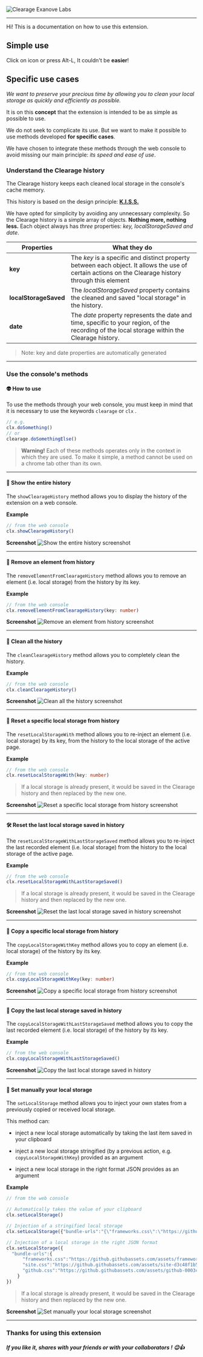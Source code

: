 ![Clearage Exanove Labs](https://github.com/ARKHN3B/Clearage/blob/master/images/promotional/banner.png)

***

Hi! This is a documentation on how to use this extension.


## Simple use

Click on icon or press Alt-L, It couldn't be **easier**!


## Specific use cases

*We want to preserve your precious time by allowing you to clean your local storage as quickly and efficiently as possible.* 

It is on this **concept** that the extension is intended to be as simple as possible to use.

We do not seek to complicate its use. But we want to make it possible to use methods developed **for specific cases**. 

We have chosen to integrate these methods through the web console to avoid missing our main principle: *its speed and ease of use*.

### Understand the Clearage history

The Clearage history keeps each cleaned local storage in the console's cache memory. 

This history is based on the design principle: [**K.I.S.S.**](https://en.wikipedia.org/wiki/KISS_principle)

We have opted for simplicity by avoiding any unnecessary complexity. So the Clearage history is a simple array of objects. **Nothing more, nothing less.** Each object always has *three* properties: *key, localStorageSaved and date*.

| Properties | What they do |
|--|--|
|**key**|The *key* is a specific and distinct property between each object. It allows the use of certain actions on the Clearage history through this element   
|**localStorageSaved**|The *localStorageSaved* property contains the cleaned and saved "local storage" in the history.
|**date**|The *date* property represents the date and time, specific to your region, of the recording of the local storage within the Clearage history.|
> Note: key and date properties are automatically generated 
***

### Use the console's methods

#### 👽 How to use

To use the methods through your web console, you must keep in mind that it is necessary to use the keywords `clearage` or `clx` .

```javascript
// e.g.
clx.doSomething()
// or
clearage.doSomethingElse()
```

> **Warning!** Each of these methods operates only in the context in which they are used. To make it simple, a method cannot be used on a chrome tab other than its own.
***

#### 👾 Show the entire history

The  `showClearageHistory` method allows you to display the history of the extension on a web console.

**Example**
```typescript
// from the web console
clx.showClearageHistory()
```

**Screenshot**
![Show the entire history screenshot](https://github.com/ARKHN3B/Clearage/blob/master/images/screenshots/showClearageHistory.png)

***

#### 🚀 Remove an element from history

The  `removeElementFromClearageHistory` method allows you to remove an element (i.e. local storage) from the history by its key.

**Example**
```typescript
// from the web console
clx.removeElementFromClearageHistory(key: number)
```

**Screenshot**
![Remove an element from history screenshot](https://github.com/ARKHN3B/Clearage/blob/master/images/screenshots/removeElementFromClearageHistory.png)

***

#### 🧨 Clean all the history

The  `cleanClearageHistory` method allows you to completely clean the history. 

**Example**
```typescript
// from the web console
clx.cleanClearageHistory()
```

**Screenshot**
![Clean all the history screenshot](https://github.com/ARKHN3B/Clearage/blob/master/images/screenshots/cleanClearageHistory.png)

***

#### 🔦 Reset a specific local storage from history

The  `resetLocalStorageWith` method allows you to re-inject an element (i.e. local storage) by its key, from the history to the local storage of the active page. 

**Example**
```typescript
// from the web console
clx.resetLocalStorageWith(key: number)
```
> If a local storage is already present, it would be saved in the Clearage history and then replaced by the new one.

**Screenshot**
![Reset a specific local storage from history screenshot](https://github.com/ARKHN3B/Clearage/blob/master/images/screenshots/resetLocalStorageWith.png)

***

#### 🛠 Reset the last local storage saved in history

The  `resetLocalStorageWithLastStorageSaved` method allows you to re-inject the last recorded element (i.e. local storage) from the history to the local storage of the active page.

**Example**
```typescript
// from the web console
clx.resetLocalStorageWithLastStorageSaved()
```
> If a local storage is already present, it would be saved in the Clearage history and then replaced by the new one.

**Screenshot**
![Reset the last local storage saved in history screenshot](https://github.com/ARKHN3B/Clearage/blob/master/images/screenshots/resetLocalStorageWithLastStorageSaved.png)

***


#### 📡 Copy a specific local storage from history

The  `copyLocalStorageWithKey` method allows you to copy an element (i.e. local storage) of the history by its key. 

**Example**
```typescript
// from the web console
clx.copyLocalStorageWithKey(key: number)
```

**Screenshot**
![Copy a specific local storage from history screenshot](https://github.com/ARKHN3B/Clearage/blob/master/images/screenshots/copyLocalStorageWithKey.png)

***

#### 🔌 Copy the last local storage saved in history

The  `copyLocalStorageWithLastStorageSaved` method allows you to copy the last recorded element (i.e. local storage) of the history by its key.

**Example**
```typescript
// from the web console
clx.copyLocalStorageWithLastStorageSaved()
```

**Screenshot**
![Copy the last local storage saved in history](https://github.com/ARKHN3B/Clearage/blob/master/images/screenshots/copyLocalStorageWithLastStorageSaved.png)

***

#### 🔋 Set manually your local storage

The  `setLocalStorage` method allows you to inject your own states from a previously copied or received local storage.

This method can:
- inject a new local storage automatically by taking the last item saved in your clipboard

- inject a new local storage stringified (by a previous action, e.g. `copyLocalStorageWithKey`) provided as an argument
	
- inject a new local storage in the right format JSON provides as an argument
	
**Example**
```typescript
// from the web console

// Automatically takes the value of your clipboard
clx.setLocalStorage()

// Injection of a stringified local storage
clx.setLocalStorage({"bundle-urls":"{\"frameworks.css\":\"https://github.githubassets.com/assets/frameworks-481a47a96965f6706fb41bae0d14b09a.css\",\"site.css\":\"https://github.githubassets.com/assets/site-d3c48f1b58ea95d9efb184fd4592b411.css\",\"github.css\":\"https://github.githubassets.com/assets/github-0003cf1223f3f480cee651b538355dcb.css\"}"})

// Injection of a local storage in the right JSON format
clx.setLocalStorage({  
  "bundle-urls":{  
	  "frameworks.css":"https://github.githubassets.com/assets/frameworks-481a47a96965f6706fb41bae0d14b09a.css",  
	  "site.css":"https://github.githubassets.com/assets/site-d3c48f1b58ea95d9efb184fd4592b411.css",  
	  "github.css":"https://github.githubassets.com/assets/github-0003cf1223f3f480cee651b538355dcb.css"
	}  
})
```
> If a local storage is already present, it would be saved in the Clearage history and then replaced by the new one.

**Screenshot**
![Set manually your local storage screenshot](https://github.com/ARKHN3B/Clearage/blob/master/images/screenshots/setLocalStorage.png)

***

### Thanks for using this extension
##### If you like it, shares with your friends or with your collaborators ! 😉👍
